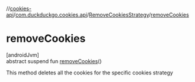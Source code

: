 //[cookies-api](../../../index.md)/[com.duckduckgo.cookies.api](../index.md)/[RemoveCookiesStrategy](index.md)/[removeCookies](remove-cookies.md)

# removeCookies

[androidJvm]\
abstract suspend fun [removeCookies](remove-cookies.md)()

This method deletes all the cookies for the specific cookies strategy
